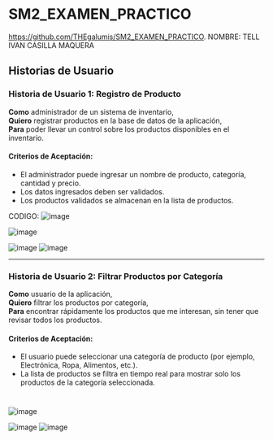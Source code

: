 # SM2_EXAMEN_PRACTICO
https://github.com/THEgalumis/SM2_EXAMEN_PRACTICO.
NOMBRE: TELL IVAN CASILLA MAQUERA
## Historias de Usuario

### Historia de Usuario 1: Registro de Producto

**Como** administrador de un sistema de inventario,  
**Quiero** registrar productos en la base de datos de la aplicación,  
**Para** poder llevar un control sobre los productos disponibles en el inventario.

#### Criterios de Aceptación:
- El administrador puede ingresar un nombre de producto, categoría, cantidad y precio.
- Los datos ingresados deben ser validados.
- Los productos validados se almacenan en la lista de productos.

CODIGO:
![image](https://github.com/user-attachments/assets/b6b31bb4-fdc7-4fca-9a68-685019d257af)




![image](https://github.com/user-attachments/assets/3ab08221-2502-49c3-89cc-d1192681a01e)

![image](https://github.com/user-attachments/assets/48b4510e-6162-4090-8f7e-2c86f259c535)
![image](https://github.com/user-attachments/assets/e09f8cd5-db5d-4505-be39-61801fa061cd)

---

### Historia de Usuario 2: Filtrar Productos por Categoría

**Como** usuario de la aplicación,  
**Quiero** filtrar los productos por categoría,  
**Para** encontrar rápidamente los productos que me interesan, sin tener que revisar todos los productos.

#### Criterios de Aceptación:
- El usuario puede seleccionar una categoría de producto (por ejemplo, Electrónica, Ropa, Alimentos, etc.).
- La lista de productos se filtra en tiempo real para mostrar solo los productos de la categoría seleccionada.




#

![image](https://github.com/user-attachments/assets/0c6adcab-4d59-4722-bc91-2c9a53b7759a)

![image](https://github.com/user-attachments/assets/075b49de-ad1e-43fc-a4b7-6fd5da98b83f)
![image](https://github.com/user-attachments/assets/4479957d-8caa-408c-b5d2-014d0df1f735)

